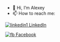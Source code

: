 - 👋 Hi, I’m Alexey
- 📫 How to reach me:

[![linkedin1](https://user-images.githubusercontent.com/42836373/154851108-9809c89d-9721-46a0-8424-0f04f366639e.png) LinkedIn](https://www.linkedin.com/in/atarakanov/)

[![fb](https://user-images.githubusercontent.com/42836373/154850979-4d71cdc3-daa5-4307-ab8a-298c6bfb0fdc.png) Facebook](https://www.facebook.com/tarakanovalexey)
